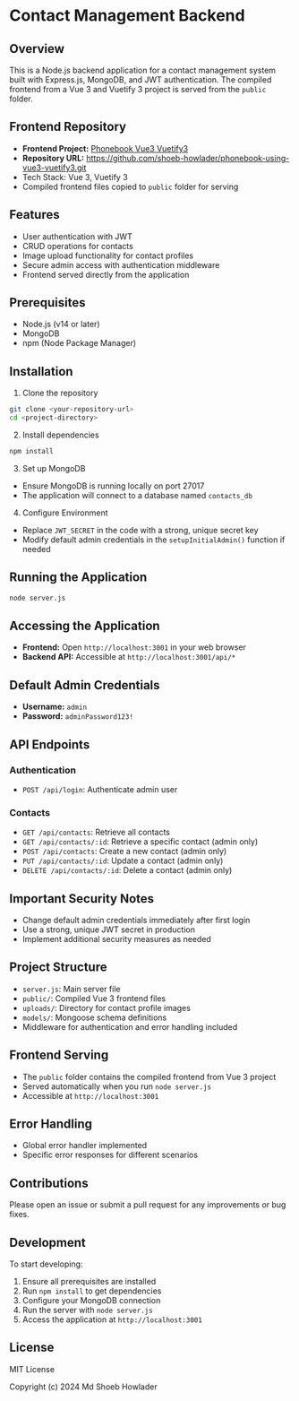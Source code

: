 # Contact Management Backend

## Overview
This is a Node.js backend application for a contact management system built with Express.js, MongoDB, and JWT authentication. The compiled frontend from a Vue 3 and Vuetify 3 project is served from the `public` folder.

## Frontend Repository
- **Frontend Project:** [Phonebook Vue3 Vuetify3](https://github.com/shoeb-howlader/phonebook-using-vue3-vuetify3)
- **Repository URL:** https://github.com/shoeb-howlader/phonebook-using-vue3-vuetify3.git
- Tech Stack: Vue 3, Vuetify 3
- Compiled frontend files copied to `public` folder for serving

## Features
- User authentication with JWT
- CRUD operations for contacts
- Image upload functionality for contact profiles
- Secure admin access with authentication middleware
- Frontend served directly from the application

## Prerequisites
- Node.js (v14 or later)
- MongoDB
- npm (Node Package Manager)

## Installation

1. Clone the repository
```bash
git clone <your-repository-url>
cd <project-directory>
```

2. Install dependencies
```bash
npm install
```

3. Set up MongoDB
- Ensure MongoDB is running locally on port 27017
- The application will connect to a database named `contacts_db`

4. Configure Environment
- Replace `JWT_SECRET` in the code with a strong, unique secret key
- Modify default admin credentials in the `setupInitialAdmin()` function if needed

## Running the Application
```bash
node server.js
```

## Accessing the Application
- **Frontend:** Open `http://localhost:3001` in your web browser
- **Backend API:** Accessible at `http://localhost:3001/api/*`

## Default Admin Credentials
- **Username:** `admin`
- **Password:** `adminPassword123!`

## API Endpoints

### Authentication
- `POST /api/login`: Authenticate admin user

### Contacts
- `GET /api/contacts`: Retrieve all contacts
- `GET /api/contacts/:id`: Retrieve a specific contact (admin only)
- `POST /api/contacts`: Create a new contact (admin only)
- `PUT /api/contacts/:id`: Update a contact (admin only)
- `DELETE /api/contacts/:id`: Delete a contact (admin only)

## Important Security Notes
- Change default admin credentials immediately after first login
- Use a strong, unique JWT secret in production
- Implement additional security measures as needed

## Project Structure
- `server.js`: Main server file
- `public/`: Compiled Vue 3 frontend files
- `uploads/`: Directory for contact profile images
- `models/`: Mongoose schema definitions
- Middleware for authentication and error handling included

## Frontend Serving
- The `public` folder contains the compiled frontend from Vue 3 project
- Served automatically when you run `node server.js`
- Accessible at `http://localhost:3001`

## Error Handling
- Global error handler implemented
- Specific error responses for different scenarios

## Contributions
Please open an issue or submit a pull request for any improvements or bug fixes.



## Development
To start developing:
1. Ensure all prerequisites are installed
2. Run `npm install` to get dependencies
3. Configure your MongoDB connection
4. Run the server with `node server.js`
5. Access the application at `http://localhost:3001`

## License

MIT License

Copyright (c) 2024 Md Shoeb Howlader

